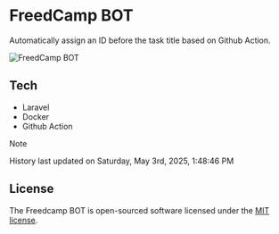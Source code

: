 # FreedCamp BOT

Automatically assign an ID before the task title based on Github Action.

![FreedCamp BOT](https://repository-images.githubusercontent.com/737932867/7d34798b-2680-471c-b089-a78a718d3d6a)

## Tech

- Laravel
- Docker
- Github Action

> [!NOTE]  
> History last updated on Saturday, May 3rd, 2025, 1:48:46 PM

## License

The Freedcamp BOT is open-sourced software licensed under the [MIT license](https://opensource.org/licenses/MIT).
